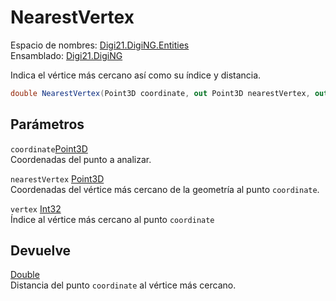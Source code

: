 # NearestVertex

Espacio de nombres: [Digi21.DigiNG.Entities](/digi3d-net/programacion/.net/referencia/digi21.diging/digi21.diging.entities/)   
Ensamblado: [Digi21.DigiNG](/digi3d-net/programacion/.net/referencia/digi21.diging.plugin/digi21.diging/)​‌

Indica el vértice más cercano así como su índice y distancia.

```csharp
double NearestVertex(Point3D coordinate, out Point3D nearestVertex, out int vertex);
```

## Parámetros

`coordinate`[Point3D](/digi3d-net/programacion/.net/referencia/digi21.diging/digi21.math/clases/point3d.md)  
Coordenadas del punto a analizar.

`nearestVertex` [Point3D](/digi3d-net/programacion/.net/referencia/digi21.diging/digi21.math/clases/point3d.md)  
Coordenadas del vértice más cercano de la geometría al punto `coordinate`.

`vertex` [Int32](https://docs.microsoft.com/en-us/dotnet/api/system.int32?view=net-5.0)  
Índice al vértice más cercano al punto `coordinate`

## Devuelve

[Double](https://docs.microsoft.com/en-us/dotnet/api/system.double?view=net-5.0)  
Distancia del punto `coordinate` al vértice más cercano.



